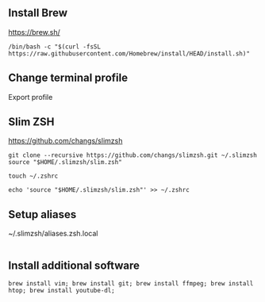 ## Install Brew

https://brew.sh/

```
/bin/bash -c "$(curl -fsSL https://raw.githubusercontent.com/Homebrew/install/HEAD/install.sh)"
```

## Change terminal profile


Export profile


## Slim ZSH

https://github.com/changs/slimzsh

```
git clone --recursive https://github.com/changs/slimzsh.git ~/.slimzsh
source "$HOME/.slimzsh/slim.zsh"

touch ~/.zshrc

echo 'source "$HOME/.slimzsh/slim.zsh"' >> ~/.zshrc
```


## Setup aliases


~/.slimzsh/aliases.zsh.local

```

```

## Install additional software
```
brew install vim; brew install git; brew install ffmpeg; brew install htop; brew install youtube-dl; 
 

```


